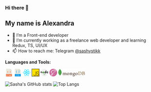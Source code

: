 ### Hi there 👋
## My name is Alexandra

- 🔭 I’m a Front-end developer
- 🌱 I’m currently working as a freelance web developer and learning Redux, TS, UI/UX
- 📫 How to reach me: Telegram [@sashystikk](https://t.me/sashystikk)

**Languages and Tools:**

<code><img height="25" src="https://github.com/alexandra-stepanova/alexandra-stepanova/blob/main/assets/10714751421536080157.svg"></code>
<code><img height="25" src="https://github.com/alexandra-stepanova/alexandra-stepanova/blob/main/assets/16738931111536080149-128.png"></code>
<code><img height="25" src="https://github.com/alexandra-stepanova/alexandra-stepanova/blob/main/assets/9159770461553750379.svg"></code>
<code><img height="25" src="https://github.com/alexandra-stepanova/alexandra-stepanova/blob/main/assets/js.png"></code>
<code><img height="25" src="https://github.com/alexandra-stepanova/alexandra-stepanova/blob/main/assets/nodejs.svg"></code>
<code><img height="25" src="https://github.com/alexandra-stepanova/alexandra-stepanova/blob/main/assets/sass.png"></code>
<code><img height="25" src="https://github.com/alexandra-stepanova/alexandra-stepanova/blob/main/assets/17459301571551942128.svg"></code>

![Sasha's GitHub stats](https://github-readme-stats.vercel.app/api?username=alexandra-stepanova&show_icons=true&theme=vue)
![Top Langs](https://github-readme-stats.vercel.app/api/top-langs/?username=alexandra-stepanova&layout=compact&theme=vue)
